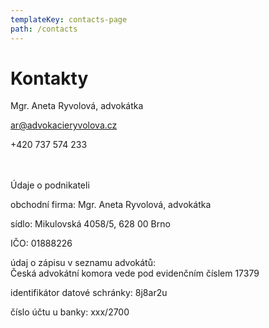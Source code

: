 ```yaml
---
templateKey: contacts-page
path: /contacts
---
```

# Kontakty

Mgr. Aneta Ryvolová, advokátka

ar@advokacieryvolova.cz

+420 737 574 233

\
\
Údaje o podnikateli

obchodní firma: Mgr. Aneta Ryvolová, advokátka

sídlo: Mikulovská 4058/5, 628 00 Brno

IČO: 01888226

údaj o zápisu v seznamu advokátů: \
Česká advokátní komora vede pod evidenčním číslem 17379

identifikátor datové schránky: 8j8ar2u

číslo účtu u banky: xxx/2700
